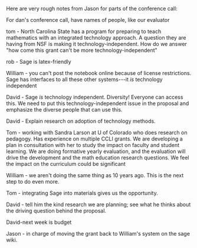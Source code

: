 
Here are very rough notes from Jason for parts of the conference call: 

For dan's conference call, have names of people, like our evaluator 

tom - North Carolina State has a program for preparing to teach mathematics with an integrated technology approach.  A question they are having from NSF is making it technology-independent.  How do we answer "how come this grant can't be more technology-independent" 

rob - Sage is latex-friendly 

William - you can't post the notebook online because of license restrictions.  Sage has interfaces to all these other systems---it *is* technology independent 

David - Sage *is* technology independent.  Diversity!  Everyone can access this.  We need to put this technology-independent issue in the proposal and emphasize the diverse people that can use this. 

David - Explain research on adoption of technology methods. 

Tom - working with Sandra Larson at U of Colorado who does research on pedagogy.  Has experience on multiple CCLI grants.  We are developing a plan in consultation with her to study the impact on faculty and student learning.  We are doing formative yearly evaluation, and the evaluation will drive the development and the math education research questions.  We feel the impact on the curriculum could be significant  

William - we aren't doing the same thing as 10 years ago.  This is the next step to do even more. 

Tom - integrating Sage into materials gives us the opportunity.   

David - tell him the kind research we are planning; see what he thinks about the driving question behind the proposal. 

David-next week is budget 

Jason - in charge of moving the grant back to William's system on the sage wiki. 
